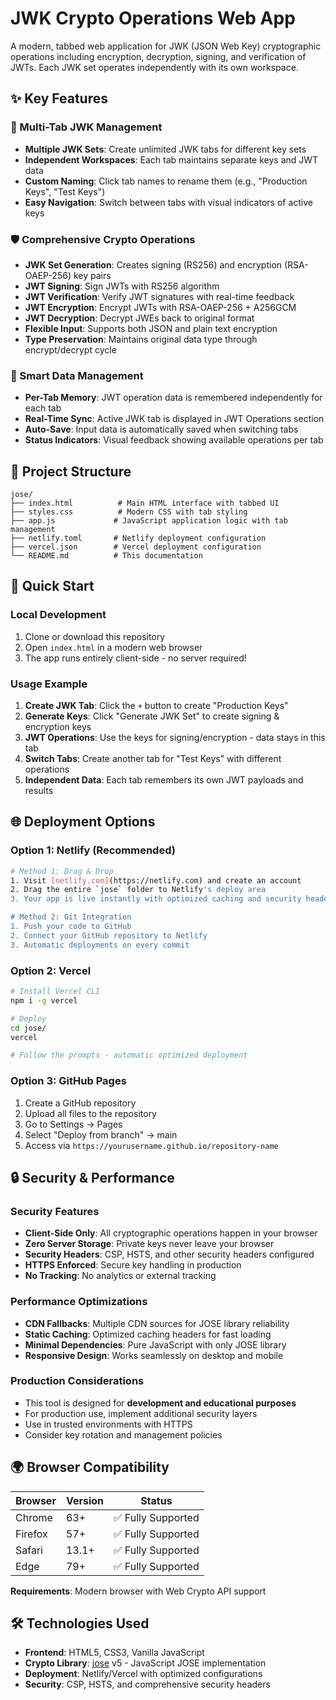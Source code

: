 # JWK Crypto Operations Web App

A modern, tabbed web application for JWK (JSON Web Key) cryptographic operations including encryption, decryption, signing, and verification of JWTs. Each JWK set operates independently with its own workspace.

## ✨ Key Features

### 🔑 Multi-Tab JWK Management
- **Multiple JWK Sets**: Create unlimited JWK tabs for different key sets
- **Independent Workspaces**: Each tab maintains separate keys and JWT data
- **Custom Naming**: Click tab names to rename them (e.g., "Production Keys", "Test Keys")
- **Easy Navigation**: Switch between tabs with visual indicators of active keys

### 🛡️ Comprehensive Crypto Operations
- **JWK Set Generation**: Creates signing (RS256) and encryption (RSA-OAEP-256) key pairs
- **JWT Signing**: Sign JWTs with RS256 algorithm
- **JWT Verification**: Verify JWT signatures with real-time feedback
- **JWT Encryption**: Encrypt JWTs with RSA-OAEP-256 + A256GCM
- **JWT Decryption**: Decrypt JWEs back to original format
- **Flexible Input**: Supports both JSON and plain text encryption
- **Type Preservation**: Maintains original data type through encrypt/decrypt cycle

### 💾 Smart Data Management
- **Per-Tab Memory**: JWT operation data is remembered independently for each tab
- **Real-Time Sync**: Active JWK tab is displayed in JWT Operations section
- **Auto-Save**: Input data is automatically saved when switching tabs
- **Status Indicators**: Visual feedback showing available operations per tab

## 📁 Project Structure

```
jose/
├── index.html          # Main HTML interface with tabbed UI
├── styles.css          # Modern CSS with tab styling
├── app.js             # JavaScript application logic with tab management
├── netlify.toml       # Netlify deployment configuration
├── vercel.json        # Vercel deployment configuration
└── README.md          # This documentation
```

## 🚀 Quick Start

### Local Development
1. Clone or download this repository
2. Open `index.html` in a modern web browser
3. The app runs entirely client-side - no server required!

### Usage Example
1. **Create JWK Tab**: Click the `+` button to create "Production Keys"
2. **Generate Keys**: Click "Generate JWK Set" to create signing & encryption keys
3. **JWT Operations**: Use the keys for signing/encryption - data stays in this tab
4. **Switch Tabs**: Create another tab for "Test Keys" with different operations
5. **Independent Data**: Each tab remembers its own JWT payloads and results

## 🌐 Deployment Options

### Option 1: Netlify (Recommended)
```bash
# Method 1: Drag & Drop
1. Visit [netlify.com](https://netlify.com) and create an account
2. Drag the entire `jose` folder to Netlify's deploy area
3. Your app is live instantly with optimized caching and security headers!

# Method 2: Git Integration
1. Push your code to GitHub
2. Connect your GitHub repository to Netlify
3. Automatic deployments on every commit
```

### Option 2: Vercel
```bash
# Install Vercel CLI
npm i -g vercel

# Deploy
cd jose/
vercel

# Follow the prompts - automatic optimized deployment
```

### Option 3: GitHub Pages
1. Create a GitHub repository
2. Upload all files to the repository
3. Go to Settings → Pages
4. Select "Deploy from branch" → main
5. Access via `https://yourusername.github.io/repository-name`

## 🔒 Security & Performance

### Security Features
- **Client-Side Only**: All cryptographic operations happen in your browser
- **Zero Server Storage**: Private keys never leave your browser
- **Security Headers**: CSP, HSTS, and other security headers configured
- **HTTPS Enforced**: Secure key handling in production
- **No Tracking**: No analytics or external tracking

### Performance Optimizations
- **CDN Fallbacks**: Multiple CDN sources for JOSE library reliability
- **Static Caching**: Optimized caching headers for fast loading
- **Minimal Dependencies**: Pure JavaScript with only JOSE library
- **Responsive Design**: Works seamlessly on desktop and mobile

### Production Considerations
- This tool is designed for **development and educational purposes**
- For production use, implement additional security layers
- Use in trusted environments with HTTPS
- Consider key rotation and management policies

## 🌍 Browser Compatibility

| Browser | Version | Status |
|---------|---------|--------|
| Chrome | 63+ | ✅ Fully Supported |
| Firefox | 57+ | ✅ Fully Supported |
| Safari | 13.1+ | ✅ Fully Supported |
| Edge | 79+ | ✅ Fully Supported |

**Requirements**: Modern browser with Web Crypto API support

## 🛠️ Technologies Used

- **Frontend**: HTML5, CSS3, Vanilla JavaScript
- **Crypto Library**: [jose](https://github.com/panva/jose) v5 - JavaScript JOSE implementation
- **Deployment**: Netlify/Vercel with optimized configurations
- **Security**: CSP, HSTS, and comprehensive security headers
